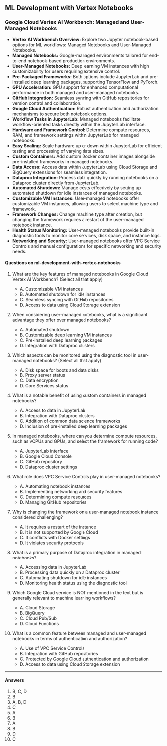 ## ML Development with Vertex Notebooks

### Google Cloud Vertex AI Workbench: Managed and User-Managed Notebooks

- **Vertex AI Workbench Overview:** Explore two Jupyter notebook-based options for ML workflows: Managed Notebooks and User-Managed Notebooks.
- **Managed Notebooks:** Google-managed environments tailored for end-to-end notebook-based production environments.
- **User-Managed Notebooks:** Deep learning VM instances with high customizability for users requiring extensive control.
- **Pre-Packaged Frameworks:** Both options include JupyterLab and pre-installed deep learning packages, supporting TensorFlow and PyTorch.
- **GPU Acceleration:** GPU support for enhanced computational performance in both managed and user-managed notebooks.
- **GitHub Integration:** Seamless syncing with GitHub repositories for version control and collaboration.
- **Google Cloud Authentication:** Robust authentication and authorization mechanisms to secure both notebook options.
- **Workflow Tasks in JupyterLab:** Managed notebooks facilitate workflow-oriented tasks directly within the JupyterLab interface.
- **Hardware and Framework Control:** Determine compute resources, RAM, and framework settings within JupyterLab for managed notebooks.
- **Easy Scaling:** Scale hardware up or down within JupyterLab for efficient testing and processing of varying data sizes.
- **Custom Containers:** Add custom Docker container images alongside pre-installed frameworks in managed notebooks.
- **Data Access:** Access data within JupyterLab using Cloud Storage and BigQuery extensions for seamless integration.
- **Dataproc Integration:** Process data quickly by running notebooks on a Dataproc cluster directly from JupyterLab.
- **Automated Shutdown:** Manage costs effectively by setting up automated shutdown for idle instances of managed notebooks.
- **Customizable VM Instances:** User-managed notebooks offer customizable VM instances, allowing users to select machine type and framework.
- **Framework Changes:** Change machine type after creation, but changing the framework requires a restart of the user-managed notebook instance.
- **Health Status Monitoring:** User-managed notebooks provide built-in diagnostic tools to monitor core services, disk space, and instance logs.
- **Networking and Security:** User-managed notebooks offer VPC Service Controls and manual configurations for specific networking and security needs.

#### Questions on ml-development-with-vertex-notebooks

1. What are the key features of managed notebooks in Google Cloud Vertex AI Workbench? (Select all that apply)
    - A. Customizable VM instances
    - B. Automated shutdown for idle instances
    - C. Seamless syncing with GitHub repositories
    - D. Access to data using Cloud Storage extension

2. When considering user-managed notebooks, what is a significant advantage they offer over managed notebooks?
    - A. Automated shutdown
    - B. Customizable deep learning VM instances
    - C. Pre-installed deep learning packages
    - D. Integration with Dataproc clusters

3. Which aspects can be monitored using the diagnostic tool in user-managed notebooks? (Select all that apply)
    - A. Disk space for boots and data disks
    - B. Proxy server status
    - C. Data encryption
    - D. Core Services status

4. What is a notable benefit of using custom containers in managed notebooks?
    - A. Access to data in JupyterLab
    - B. Integration with Dataproc clusters
    - C. Addition of common data science frameworks
    - D. Inclusion of pre-installed deep learning packages

5. In managed notebooks, where can you determine compute resources, such as vCPUs and GPUs, and select the framework for running code?
    - A. JupyterLab interface
    - B. Google Cloud Console
    - C. GitHub repository
    - D. Dataproc cluster settings

6. What role does VPC Service Controls play in user-managed notebooks?
    - A. Automating notebook instances
    - B. Implementing networking and security features
    - C. Determining compute resources
    - D. Managing GitHub repositories

7. Why is changing the framework on a user-managed notebook instance considered challenging?
    - A. It requires a restart of the instance
    - B. It is not supported by Google Cloud
    - C. It conflicts with Docker settings
    - D. It violates security protocols

8. What is a primary purpose of Dataproc integration in managed notebooks?
    - A. Accessing data in JupyterLab
    - B. Processing data quickly on a Dataproc cluster
    - C. Automating shutdown for idle instances
    - D. Monitoring health status using the diagnostic tool

9. Which Google Cloud service is NOT mentioned in the text but is generally relevant to machine learning workflows?
    - A. Cloud Storage
    - B. BigQuery
    - C. Cloud Pub/Sub
    - D. Cloud Functions

10. What is a common feature between managed and user-managed notebooks in terms of authentication and authorization?
    - A. Use of VPC Service Controls
    - B. Integration with GitHub repositories
    - C. Protected by Google Cloud authentication and authorization
    - D. Access to data using Cloud Storage extension

---
#### Answers

1. B, C, D
2. B
3. A, B, D
4. C
5. A
6. B
7. A
8. B
9. D
10. C